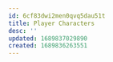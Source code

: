 ```yaml
---
id: 6cf83dwi2men0qvq5dau51t
title: Player Characters
desc: ''
updated: 1689837029890
created: 1689836263551
---
```

